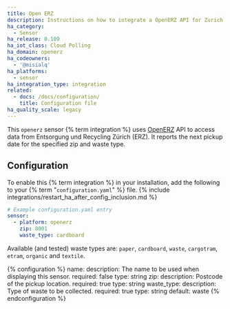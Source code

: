 ```yaml
---
title: Open ERZ
description: Instructions on how to integrate a OpenERZ API for Zurich city waste disposal with Home Assistant
ha_category:
  - Sensor
ha_release: 0.109
ha_iot_class: Cloud Polling
ha_domain: openerz
ha_codeowners:
  - '@misialq'
ha_platforms:
  - sensor
ha_integration_type: integration
related:
  - docs: /docs/configuration/
    title: Configuration file
ha_quality_scale: legacy
---
```


This `openerz` sensor {% term integration %} uses [OpenERZ](http://openerz.metaodi.ch/) API to access data from Entsorgung und Recycling Zürich (ERZ). It reports the next pickup date for the specified zip and waste type.

## Configuration

To enable this {% term integration %} in your installation, add the following to your {% term "`configuration.yaml`" %} file.
{% include integrations/restart_ha_after_config_inclusion.md %}

```yaml
# Example configuration.yaml entry
sensor:
  - platform: openerz
    zip: 8001
    waste_type: cardboard
```

Available (and tested) waste types are: `paper`, `cardboard`, `waste`, `cargotram`, `etram`, `organic` and `textile`.

{% configuration %}
name:
  description: The name to be used when displaying this sensor.
  required: false
  type: string
zip:
  description: Postcode of the pickup location.
  required: true
  type: string
waste_type:
  description: Type of waste to be collected.
  required: true
  type: string
  default: waste
{% endconfiguration %}
